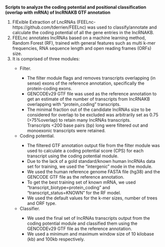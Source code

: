 

<b>Scripts to analyze the coding potential and positional classification (overlap with mRNA) of lncRNAKB GTF annotation</b>

<ol type="1">
  <li>FlExible Extraction of LncRNAs (FEELnc-https://github.com/tderrien/FEELnc) was used to classify/annotate and calculate
    the coding potential of all the gene entries in the lncRNAKB.</li>
  <li>FEELnc annotates lncRNAs based on a machine learning method, Random Forest (RF), trained with general features such as
    multi k-mer frequencies, RNA sequence length and open reading frames (ORFs) size.</li>
  <li>It is comprised of three modules:</li>
    <ul>
      <li>Filter.</li>
        <ul>
          <li>The filter module flags and removes transcripts overlapping (in sense) exons of the reference annotation, specifically the protein-coding exons.</li>
          <li>GENCODEv29 GTF file was used as the reference annotation to get an estimate of the number of transcripts from lncRNAKB overlapping with “protein_coding” transcripts.</li>
          <li>The minimal fraction out of the candidate lncRNAs size to be considered for overlap to be excluded was arbitrarily set as 0.75 (>75%overlap) to retain many lncRNAs transcripts.</li>
          </li>Transcripts <200 base pairs (bp) long were filtered out and monoexonic transcripts were retained.</li>
        </ul>
      <li>Coding potential.</li>
          <ul>
            <li>The filtered GTF annotation output file from the filter module was used to calculate a coding potential score (CPS) for each transcript using the coding potential module.</li>
            <li>Due to the lack of a gold standard/known human lncRNAs data set for training, we used the “intergenic” mode in the module.</li>
            <li>We used the human reference genome FASTA file (hg38) and the GENCODE GTF file as the reference annotation.</li>
            <li>To get the best training set of known mRNA, we used “transcript_biotype=protein_coding” and “transcript_status=KNOWN” for the RF model.</li>
            <li>We used the default values for the k-mer sizes, number of trees and ORF type.</li>
          </ul>
      <li>Classifier.</li>
        <ul>
          <li>We used the final set of lncRNAs transcripts output from the coding potential module and classified them using the GENCODEv29 GTF file as the reference annotation.</li>
          <li>We used a minimum and maximum window size of 10 kilobase (kb) and 100kb respectively.</li>
        </ul>
    </ul>
</ol>

